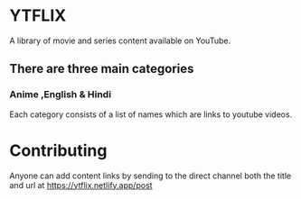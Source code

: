# YTFLIX
A library of movie and series content available on YouTube.

## There are three main categories

### Anime ,English & Hindi

Each category consists of a list of names which are links to youtube videos.

# Contributing
Anyone can add content links by sending to the direct channel both the title and url at https://ytflix.netlify.app/post